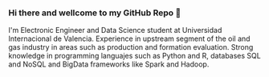 ### Hi there and wellcome to my GitHub Repo 👋

I'm Electronic Engineer and Data Science student at Universidad Internacional de Valencia. Experience in upstream segment of the oil and gas industry in areas such as production and formation evaluation. Strong knowledge in programming languajes such as Python and R, databases SQL and NoSQL and BigData frameworks like Spark and Hadoop.
